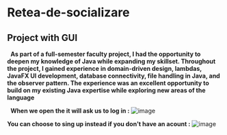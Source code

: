 # Retea-de-socializare
## Project with GUI

&nbsp; **As part of a full-semester faculty project, I had the opportunity to deepen my knowledge of Java while expanding my skillset. Throughout the project, I gained experience in domain-driven design, lambdas, JavaFX UI development, database connectivity, file handling in Java, and the observer pattern. The experience was an excellent opportunity to build on my existing Java expertise while exploring new areas of the language**

&nbsp; **When we open the it will ask us to log in :**
![image](https://user-images.githubusercontent.com/30391543/222969032-aa7786a5-29ba-4414-80c9-a2465be78666.png)

**You can choose to sing up instead if you don't have an acount :**
![image](https://user-images.githubusercontent.com/30391543/222969108-9f556402-3ccb-495a-900d-8409363f1bcb.png)
